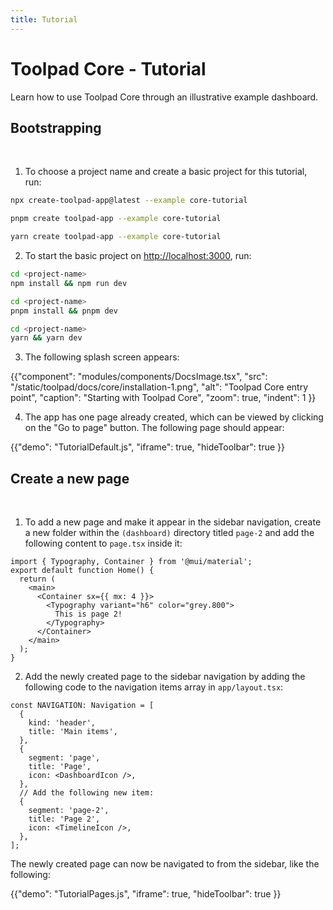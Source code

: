```yaml
---
title: Tutorial
---
```


# Toolpad Core - Tutorial

<p class="description">Learn how to use Toolpad Core through an illustrative example dashboard.</p>

## Bootstrapping

<br/>

1. To choose a project name and create a basic project for this tutorial, run:

<codeblock storageKey="package-manager">

```bash npm
npx create-toolpad-app@latest --example core-tutorial
```

```bash pnpm
pnpm create toolpad-app --example core-tutorial
```

```bash yarn
yarn create toolpad-app --example core-tutorial
```

  </codeblock>

2. To start the basic project on [http://localhost:3000](http://localhost:3000/), run:

<codeblock storageKey="package-manager">

```bash npm
cd <project-name>
npm install && npm run dev
```

```bash pnpm
cd <project-name>
pnpm install && pnpm dev
```

```bash yarn
cd <project-name>
yarn && yarn dev
```

</codeblock>

3. The following splash screen appears:

{{"component": "modules/components/DocsImage.tsx", "src": "/static/toolpad/docs/core/installation-1.png", "alt": "Toolpad Core entry point", "caption": "Starting with Toolpad Core", "zoom": true, "indent": 1 }}

4. The app has one page already created, which can be viewed by clicking on the "Go to page" button. The following page should appear:

{{"demo": "TutorialDefault.js", "iframe": true, "hideToolbar": true }}

## Create a new page

<br/>

1. To add a new page and make it appear in the sidebar navigation, create a new folder within the `(dashboard)` directory titled `page-2` and add the following content to `page.tsx` inside it:

```tsx
import { Typography, Container } from '@mui/material';
export default function Home() {
  return (
    <main>
      <Container sx={{ mx: 4 }}>
        <Typography variant="h6" color="grey.800">
          This is page 2!
        </Typography>
      </Container>
    </main>
  );
}
```

2. Add the newly created page to the sidebar navigation by adding the following code to the navigation items array in `app/layout.tsx`:

```tsx
const NAVIGATION: Navigation = [
  {
    kind: 'header',
    title: 'Main items',
  },
  {
    segment: 'page',
    title: 'Page',
    icon: <DashboardIcon />,
  },
  // Add the following new item:
  {
    segment: 'page-2',
    title: 'Page 2',
    icon: <TimelineIcon />,
  },
];
```

The newly created page can now be navigated to from the sidebar, like the following:

{{"demo": "TutorialPages.js", "iframe": true, "hideToolbar": true }}
